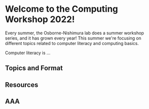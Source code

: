 # Welcome to the Computing Workshop 2022!

Every summer, the Osborne-Nishimura lab does a summer workshop series, and it has grown every year! This summer we're focusing on different topics related to computer literacy and computing basics.

Computer literacy is ...

## Topics and Format


## Resources


## AAA


